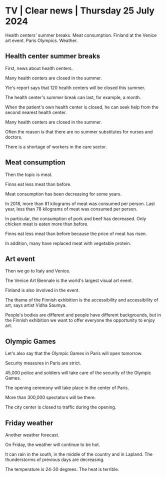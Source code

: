 # TV \| Clear news \| Thursday 25 July 2024

Health centers' summer breaks. Meat consumption. Finland at the Venice art event. Paris Olympics. Weather.

## Health center summer breaks

First, news about health centers.

Many health centers are closed in the summer.

Yle's report says that 120 health centers will be closed this summer.

The health center's summer break can last, for example, a month.

When the patient's own health center is closed, he can seek help from the second nearest health center.

Many health centers are closed in the summer.

Often the reason is that there are no summer substitutes for nurses and doctors.

There is a shortage of workers in the care sector.

## Meat consumption

Then the topic is meat.

Finns eat less meat than before.

Meat consumption has been decreasing for some years.

In 2018, more than 81 kilograms of meat was consumed per person. Last year, less than 78 kilograms of meat was consumed per person.

In particular, the consumption of pork and beef has decreased. Only chicken meat is eaten more than before.

Finns eat less meat than before because the price of meat has risen.

In addition, many have replaced meat with vegetable protein.

## Art event

Then we go to Italy and Venice.

The Venice Art Biennale is the world's largest visual art event.

Finland is also involved in the event.

The theme of the Finnish exhibition is the accessibility and accessibility of art, says artist Vidha Saumya.

People's bodies are different and people have different backgrounds, but in the Finnish exhibition we want to offer everyone the opportunity to enjoy art.

## Olympic Games

Let's also say that the Olympic Games in Paris will open tomorrow.

Security measures in Paris are strict.

45,000 police and soldiers will take care of the security of the Olympic Games.

The opening ceremony will take place in the center of Paris.

More than 300,000 spectators will be there.

The city center is closed to traffic during the opening.

## Friday weather

Another weather forecast.

On Friday, the weather will continue to be hot.

It can rain in the south, in the middle of the country and in Lapland. The thunderstorms of previous days are decreasing.

The temperature is 24-30 degrees. The heat is terrible.

